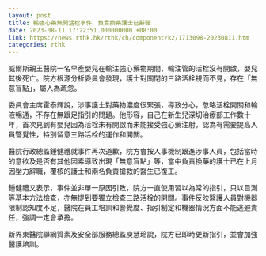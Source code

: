 ```yaml
---
layout: post
title: 輸強心藥無開活栓事件　負責換藥護士已辭職　
date: 2023-08-11 17:22:51.000000000 +08:00
link: https://news.rthk.hk/rthk/ch/component/k2/1713098-20230811.htm
categories: rthk
---
```


威爾斯親王醫院一名早產嬰兒在輸注強心藥物期間，輸注管的活栓沒有開啟，嬰兒其後死亡。院方根源分析委員會發現，護士對關閉的三路活栓視而不見，存在「無意盲點」，屬人為疏忽。

委員會主席霍泰輝說，涉事護士對藥物濃度很緊張，導致分心，忽略活栓開關和輸液暢通，不存在無跟足指引的問題。他形容，自己在新生兒深切治療部工作數十年，首次見到有嬰兒因為活栓未有開啟而未能接受強心藥注射，認為有需要提高人員警覺性，特別留意三路活栓的運作和開關。

醫院行政總監鍾健禮就事件再次道歉，院方會按人事機制跟進涉事人員，包括當時的意欲及是否有其他因素導致出現「無意盲點」等，當中負責換藥的護士已在上月因壓力辭職，覆核的護士和兩名負責搶救的醫生已復工。

鍾健禮又表示，事件並非單一原因引致，院方一直使用習以為常的指引，只以目測等基本方法檢查，亦無提到要獨立檢查三路活栓的開關。事件反映醫護人員對機器限制認知度不足，醫院在員工培訓和警覺度、指引制定和機器情況方面不能逃避責任，強調一定會承擔。

新界東醫院聯網質素及安全部服務總監庾慧玲說，院方已即時更新指引，並會加強醫護培訓。
